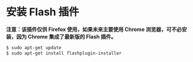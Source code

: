 # 安装 Flash 插件

**注意：该插件仅供 Firefox 使用，如果未来主要使用 Chrome 浏览器，可不必安装，因为 Chrome 集成了最新版的 Flash 插件。**

```bash
$ sudo apt-get update
$ sudo apt-get install flashplugin-installer
```
